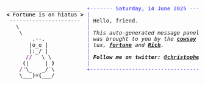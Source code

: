 <pre style="font-family:Menlo,'DejaVu Sans Mono',consolas,'Courier New',monospace"> ______________________  <span style="color: #5f5fff; text-decoration-color: #5f5fff">+------- </span><span style="color: #5f5fff; text-decoration-color: #5f5fff; font-weight: bold">Saturday, 14 June 2025</span><span style="color: #5f5fff; text-decoration-color: #5f5fff"> -------+</span> <a href="https://www.informatik.uni-leipzig.de/~akiki/">Christopher Akiki</a>                
<span style="font-weight: bold">&lt;</span><span style="color: #000000; text-decoration-color: #000000"> Fortune is on hiatus </span><span style="font-weight: bold">&gt;</span> <span style="color: #5f5fff; text-decoration-color: #5f5fff">|</span>                                      <span style="color: #5f5fff; text-decoration-color: #5f5fff">|</span> ┣━━ Interests                    
 ----------------------  <span style="color: #5f5fff; text-decoration-color: #5f5fff">|</span> Hello, friend.                       <span style="color: #5f5fff; text-decoration-color: #5f5fff">|</span> ┃   ┣━━ My cat                   
   \                     <span style="color: #5f5fff; text-decoration-color: #5f5fff">|</span>                                      <span style="color: #5f5fff; text-decoration-color: #5f5fff">|</span> ┃   ┣━━ Representation Learning  
    \                    <span style="color: #5f5fff; text-decoration-color: #5f5fff">|</span> <span style="font-style: italic">This auto-generated message panel </span>   <span style="color: #5f5fff; text-decoration-color: #5f5fff">|</span> ┃   ┣━━ Language Generation      
        .--.             <span style="color: #5f5fff; text-decoration-color: #5f5fff">|</span> <span style="font-style: italic">was brought to you by the </span><span style="font-weight: bold; font-style: italic"><a href="https://en.wikipedia.org/wiki/Cowsay">cowsay</a></span><span style="font-style: italic"> </span>    <span style="color: #5f5fff; text-decoration-color: #5f5fff">|</span> ┃   ┣━━ Text Mining              
       |o_o |            <span style="color: #5f5fff; text-decoration-color: #5f5fff">|</span> <span style="font-style: italic">tux, </span><span style="font-weight: bold; font-style: italic"><a href="https://en.wikipedia.org/wiki/Fortune_(Unix)">fortune</a></span><span style="font-style: italic"> and </span><span style="font-weight: bold; font-style: italic"><a href="https://github.com/willmcgugan/rich">Rich</a></span><span style="font-style: italic">. </span>              <span style="color: #5f5fff; text-decoration-color: #5f5fff">|</span> ┃   ┣━━ Dataset Creation         
       |:_/ |            <span style="color: #5f5fff; text-decoration-color: #5f5fff">|</span>                                      <span style="color: #5f5fff; text-decoration-color: #5f5fff">|</span> ┃   ┗━━ TODO                     
      <span style="color: #800080; text-decoration-color: #800080">//</span>   \ \           <span style="color: #5f5fff; text-decoration-color: #5f5fff">|</span> <span style="font-weight: bold; font-style: italic">Follow me on twitter: </span><span style="font-weight: bold; font-style: italic"><a href="https://twitter.com/christopher">@christopher</a></span>   <span style="color: #5f5fff; text-decoration-color: #5f5fff">|</span> ┣━━ Past Lives                   
     <span style="font-weight: bold">(</span>|     | <span style="font-weight: bold">)</span>          <span style="color: #5f5fff; text-decoration-color: #5f5fff">|</span>                                      <span style="color: #5f5fff; text-decoration-color: #5f5fff">|</span> ┃   ┣━━ Sociocultural antropology
    <span style="color: #800080; text-decoration-color: #800080">/</span>&#x27;\_   _/`\          <span style="color: #5f5fff; text-decoration-color: #5f5fff">+--------------------------------------+</span> ┃   ┗━━ Network Engineering      
    \___<span style="font-weight: bold">)</span>=<span style="font-weight: bold">(</span>___/                                                   ┣━━ Current Location             
                                                                  ┃   ┗━━ Leipzig, Germany         
                                                                  ┗━━ Previous Locations           
                                                                      ┣━━ Durham, England          
                                                                      ┗━━ Zouk Mikael, Lebanon     
</pre>
